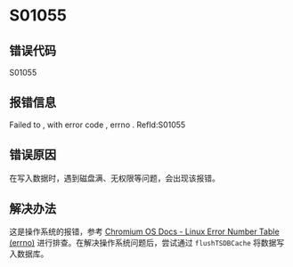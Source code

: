 # S01055

## 错误代码

S01055

## 报错信息

Failed to <xxx>, with error code <xxx>, errno <xxx>. RefId:S01055

## 错误原因

在写入数据时，遇到磁盘满、无权限等问题，会出现该报错。

## 解决办法

这是操作系统的报错，参考 [Chromium OS Docs - Linux Error Number Table
(errno)](https://chromium.googlesource.com/chromiumos/docs/%2B/master/constants/errnos.md) 进行排查。在解决操作系统问题后，尝试通过 `flushTSDBCache`
将数据写入数据库。

